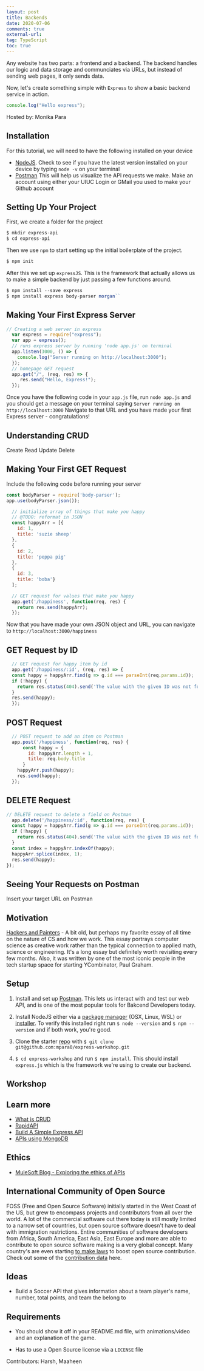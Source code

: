 ```yaml
---
layout: post
title: Backends
date: 2020-07-06
comments: true
external-url:
tag: TypeScript
toc: true
---
```


<!-- markdownlint-disable MD004 MD009 MD014 MD024 MD040 -->

Any website has two parts: a frontend and a backend. The backend handles our logic and data storage and communciates via URLs, but instead of sending web pages, it only sends data.

Now, let's create something simple with `Express` to show a basic backend service in action.

```ts
console.log("Hello express");
```

Hosted by: Monika Para
## Installation

For this tutorial, we will need to have the following installed on your device

- [NodeJS](https://nodejs.org/en/). Check to see if you have the latest version installed on your device by typing ``node -v`` on your terminal
- [Postman](https://www.postman.com/downloads/) This will help us visualize the API requests we make. Make an account using either your UIUC Login or GMail you used to make your Github account 

## Setting Up Your Project

First, we create a folder for the project 

```js
$ mkdir express-api
$ cd express-api
```

Then we use `npm` to start setting up the initial boilerplate of the project.

```js
$ npm init
```

After this we set up `expressJS`. This is the framework that actually allows us to make a simple backend by just passing a few functions around.

```js 
$ npm install --save express
$ npm install express body-parser morgan``
```

## Making Your First Express Server

```js
// Creating a web server in express
  var express = require("express");
  var app = express(); 
  // runs express server by running 'node app.js' on terminal
  app.listen(3000, () => {
    console.log("Server running on http://localhost:3000");
  });
  // homepage GET request
  app.get("/", (req, res) => {
     res.send("Hello, Express!"); 
  });
```
 
 Once you have the following code in your ``app.js`` file, run ``node app.js`` and you should get a message on your terminal saying ``Server running on http://localhost:3000`` Navigate to that URL and you have made your first Express server - congratulations!

## Understanding CRUD

Create 
Read 
Update
Delete

## Making Your First GET Request

Include the following code before running your server

```js 
const bodyParser = require('body-parser'); 
app.use(bodyParser.json()); 
```

```js  
  // initialize array of things that make you happy
  // @TODO: reformat in JSON
  const happyArr = [{
    id: 1,
    title: 'suzie sheep'
  },
  {
    id: 2,
    title: 'peppa pig'
  },
  {
    id: 3,
    title: 'boba'}
  ];
``` 

```js
  // GET request for values that make you happy 
  app.get('/happiness', function(req, res) {
    return res.send(happyArr);
  });
```

Now that you have made your own JSON object and URL, you can navigate to ``http://localhost:3000/happiness`` 
  
## GET Request by ID

```js
  // GET request for happy item by id
  app.get('/happiness/:id', (req, res) => {
  const happy = happyArr.find(g => g.id === parseInt(req.params.id));
  if (!happy) {
    return res.status(404).send('The value with the given ID was not found :(');
  }
  res.send(happy);
  });
```

## POST Request

```js
  // POST request to add an item on Postman
  app.post('/happiness', function(req, res) {
      const happy = {
        id: happyArr.length + 1,
        title: req.body.title
      }
    happyArr.push(happy);
    res.send(happy);
  });
```

## DELETE Request

```js
// DELETE request to delete a field on Postman
  app.delete('/happiness/:id', function(req, res) {
  const happy = happyArr.find(g => g.id === parseInt(req.params.id));
  if (!happy) {
    return res.status(404).send('The value with the given ID was not found, sad');
  }
  const index = happyArr.indexOf(happy);
  happyArr.splice(index, 1);
  res.send(happy);
});
```

## Seeing Your Requests on Postman

Insert your target URL on Postman 

## Motivation

[Hackers and Painters](http://www.paulgraham.com/hp.html) - A bit old, but perhaps my favorite essay of all time on the nature of CS and how we work. This essay portrays computer science as creative work rather than the typical connection to applied math, science or engineering. It's a long essay but definitely worth revisiting every few months. Also, it was written by one of the most iconic people in the tech startup space for starting YCombinator, Paul Graham.

## Setup

1. Install and set up [Postman](http://postman.com/). This lets us interact with and test our web API, and is one of the most popular tools for Bakcend Developers today.

2. Install NodeJS either via a [package manager](https://nodejs.org/en/download/package-manager/) (OSX, Linux, WSL) or [installer](https://nodejs.org/en/download/). To verify this installed right run `$ node --version` and `$ npm --version` and if both work, you're good.

3. Clone the starter [repo](https://github.com/mpara0/express-workshop) with `$ git clone git@github.com:mpara0/express-workshop.git`

4. `$ cd express-workshop` and run `$ npm install`. This should install `express.js` which is the framework we're using to create our backend. 

## Workshop

## Learn more
- [What is CRUD](https://www.codecademy.com/articles/what-is-crud)
- [RapidAPI](https://rapidapi.com/blog/nodejs-express-rest-api-example/)
- [Build A Simple Express API](https://medium.com/@onejohi/building-a-simple-rest-api-with-nodejs-and-express-da6273ed7ca9)
- [APIs using MongoDB](https://medium.com/@dinyangetoh/how-to-build-simple-restful-api-with-nodejs-expressjs-and-mongodb-99348012925d)

## Ethics

- [MuleSoft Blog - Exploring the ethics of APIs](https://blogs.mulesoft.com/api-integration/strategy/ethics-of-apis/)

## International Community of Open Source

FOSS (Free and Open Source Software) initially started in the West Coast of the US, but grew to encompass projects and contributors from all over the world. A lot of the commercial software out there today is still mostly limited to a narrow set of countries, but open source software doesn't have to deal with immigration restrictions. Entire communities of software developers from Africa, South America, East Asia, East Europe and more are able to contribute to open source software making is a very global concept. Many country's are even starting [to make laws](https://fossbytes.com/world-open-source-map-which-countries-have-open-source-laws/) to boost open source contribution. Check out some of the [contribution data](https://hoffa.medium.com/github-top-countries-201608-13f642493773) here.

## Ideas
- Build a Soccer API that gives information about a team player's name, number, total points, and team the belong to
## Requirements

* You should show it off in your README.md file, with animations/video and an explanation of the game.
<!-- Game? -->
* Has to use a Open Source license via a `LICENSE` file
  
Contributors: Harsh, Maaheen
